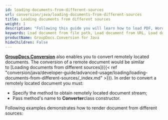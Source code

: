 ```yaml
---
id: loading-documents-from-different-sources
url: conversion/java/loading-documents-from-different-sources
title: Loading documents from different sources
weight: 1
description: "Following this guide you will learn how to load PDF, Word, Excel, PowerPoint documents by local file path, stream or URL for further processing with GroupDocs.Conversion for Java API."
keywords: Load document from file path, Load document from URL, Load document from stream
productName: GroupDocs.Conversion for Java
hideChildren: False
---
```

[**GroupDocs.Conversion**](https://products.groupdocs.com/conversion/java) also enables you to convert remotely located documents. The conversion of a remote document would be similar to [Loading documents from different sources]({{< ref "conversion/java/developer-guide/advanced-usage/loading/loading-documents-from-different-sources/_index.md" >}}). In order to convert a remotely located document you must:

*   Specify the method to obtain remotely located document stream; 
*   Pass method's name to **Converter**class constructor.

Following examples demonstrates how to render document from different sources:
